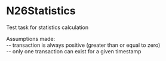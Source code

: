 # N26Statistics
Test task for statistics calculation

Assumptions made:<br/>
-- transaction is always positive (greater than or equal to zero)<br/>
-- only one transaction can exist for a given timestamp<br/>
